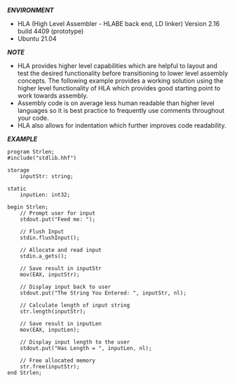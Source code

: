 ***ENVIRONMENT***

- HLA (High Level Assembler - HLABE back end, LD linker)
Version 2.16 build 4409 (prototype)
- Ubuntu 21.04

***NOTE***

- HLA provides higher level capabilities which are helpful to layout and test the desired functionality before transitioning to lower level assembly concepts. The following example provides a working solution using the higher level functionality of HLA which provides good starting point to work towards assembly. 
- Assembly code is on average less human readable than higher level languages so it is best practice to frequently use comments throughout your code. 
- HLA also allows for indentation which further improves code readability. 
    
***EXAMPLE***

```hla
program Strlen;
#include("stdlib.hhf")

storage
    inputStr: string;

static 
    inputLen: int32;

begin Strlen;
    // Prompt user for input
    stdout.put("Feed me: ");

    // Flush Input
    stdin.flushInput();

    // Allocate and read input
    stdin.a_gets();

    // Save result in inputStr
    mov(EAX, inputStr);

    // Display input back to user
    stdout.put("The String You Entered: ", inputStr, nl);

    // Calculate length of input string
    str.length(inputStr);

    // Save result in inputLen
    mov(EAX, inputLen);

    // Display input length to the user
    stdout.put("Has Length = ", inputLen, nl);

    // Free allocated memory
    str.free(inputStr);
end Strlen;
```